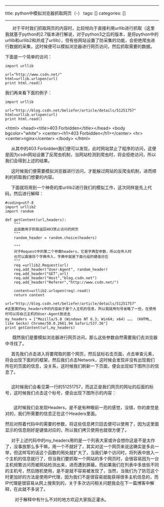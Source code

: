 
--- 
title:  python中模拟浏览器抓取网页（-） 
tags: []
categories: [] 

---
      对于平时我们抓取网页的内容时，比较倾向于直接利用urllib进行抓取（这里我就基于python的2.7版本进行解说，对于python3之后的版本，是将python中的urllib和urllib2和并成了urllib），但有些网站设置了防采集的功能，会拒绝爬虫进行数据的采集，这时候便可以模拟浏览器进行网页访问，然后抓取需要的数据。

下面是一个简单的访问：

```
import urllib

url="http://www.csdn.net/"
html=urllib.urlopen(url)
print html.read()
```



我们再来看下面的例子：

```
import urllib

url="http://blog.csdn.net/beliefer/article/details/51251757"
html=urllib.urlopen(url)
print html.read()
```



&lt;html&gt; &lt;head&gt;&lt;title&gt;403 Forbidden&lt;/title&gt;&lt;/head&gt; &lt;body bgcolor="white"&gt; &lt;center&gt;&lt;h1&gt;403 Forbidden&lt;/h1&gt;&lt;/center&gt; &lt;hr&gt;&lt;center&gt;nginx&lt;/center&gt; &lt;/body&gt; &lt;/html&gt;

     从其中的403 Forbidden我们便可以发现，此时网站禁止了程序的访问，这便是因为csdn网站设置了反爬虫机制，当网站检测到爬虫时，将会拒绝访问，所以我们会得到上述的结果。

     这时候我们便需要模拟浏览器进行访问，才能躲过网站的反爬虫机制，进而顺利的抓取我们想要的内容。

     下面就将用到一个神奇的库urllib2进行我们的模拟工作，这次同样是先上代码，然后进行解释：



```
#coding=utf-8
import urllib2
import random

def getContent(url,headers):
    """
    此函数用于抓取返回403禁止访问的网页
    """
    random_header = random.choice(headers)

    """
    对于Request中的第二个参数headers，它是字典型参数，所以在传入时
    也可以直接将个字典传入，字典中就是下面元组的键值对应
    """
    req =urllib2.Request(url)
    req.add_header("User-Agent", random_header)
    req.add_header("GET",url)
    req.add_header("Host","blog.csdn.net")
    req.add_header("Referer","http://www.csdn.net/")

    content=urllib2.urlopen(req).read()
    return content

url="http://blog.csdn.net/beliefer/article/details/51251757"
#这里面的my_headers中的内容由于是个人主机的信息，所以我就用句号省略了一些，在使用时可以将自己主机的User-Agent放进去
my_headers = ["Mozilla/5.0 (Windows NT 6.3; Win64; x64) 。。。 (KHTML, like Gecko) Chrome/50.0.2661.94 Safari/537.36"]
print getContent(url,my_headers)
```



      既然我们是要模拟浏览器进行网页访问，那么这些参数自然需要我们去浏览器中寻找了。

     首先我们点击进入将要爬取的那个网页，然后鼠标右击页面，点击审查元素，将会出现下面的的框架，然后我们点击Network，这时候会发现并没有出现我们所在的页面的信息，没关系，这时候我们刷新一下页面，便会出现如下图所示的信息了。

<img src="https://img-blog.csdn.net/20160724101850666?watermark/2/text/aHR0cDovL2Jsb2cuY3Nkbi5uZXQv/font/5a6L5L2T/fontsize/400/fill/I0JBQkFCMA==/dissolve/70/gravity/Center" alt="">  

     这时候我们会看见第一行的51251757，而这正是我们网页的网址的后面的标号，这时候我们点击这个标号，便会出现下图所示的内容：

<img src="https://img-blog.csdn.net/20160724101922964?watermark/2/text/aHR0cDovL2Jsb2cuY3Nkbi5uZXQv/font/5a6L5L2T/fontsize/400/fill/I0JBQkFCMA==/dissolve/70/gravity/Center" alt=""> 

       这时候我们会发现Headers，是不是有种眼前一亮的感觉，没错，你的直觉是对的，我们所需要的信息正在这个Headers里面。

然后对照着代码中的需要的参数，将这些信息拷贝回去便可以使用了，因为这里面显示的信息刚好是键值对应的，所以我们拷贝使用也就很方便了。

     对于上述代码中的my_headers用的是一个列表大家或许会想你这是不是太作了，没事放那么多干嘛，用一个不就好了，其实对这一个网页来说这确实是多此一举，但这样写的话这个函数的用处就扩大了，当我们单个访问时，将列表中放入一个主机的信息就行了，但当我们要抓取一个网站的多个网页时，会很容易因为一台主机频繁访问而被网站检测出来，进而遭到屏蔽。而如果我们在列表中多放些不同的主机号，然后随机使用，是不是就不容易被发现了，当然，当我们为了防范这个时更加好的方法是使用IP代理，因为我们不是很容易就能获得很多主机信息的，而IP代理是很容易从网上搜索到的，关于多次访问相关问题我会在下一篇博客中解释，在此就不多说了。

        对于解释中有什么不对的地方欢迎大家指正灌水。
